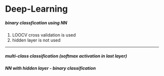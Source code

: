 # Deep-Learning

#####  binary classfication using NN
1) LOOCV cross validation is used
2) hidden layer is not used
-----------------------------------
##### multi-class classification (softmax activation in last layer)
##### NN with hidden layer - binary classification

